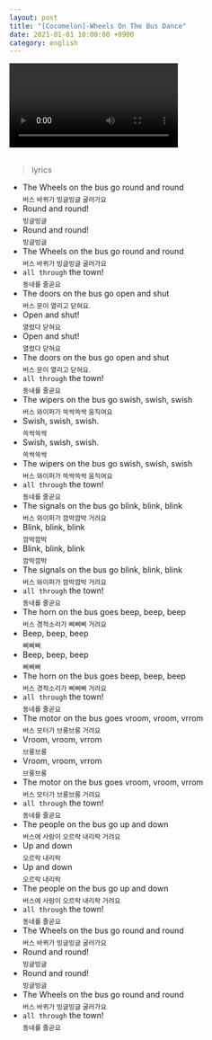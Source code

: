 ```yaml
---
layout: post
title: "[Cocomelon]-Wheels On The Bus Dance"
date: 2021-01-01 10:00:00 +0900
category: english
---
```


<div class="video-container">
    <video id="player" class="video-js vjs-default-skin vjs-big-play-centered" data-json="/public/json/Cocomelon-Wheels On The Bus Dance.json"></video>
</div>

<br>

> lyrics
- The Wheels on the bus go round and round<br /><sub>버스 바퀴가 빙글빙글 굴러가요</sub>
- Round and round!<br /><sub>빙글빙글</sub>
- Round and round!<br /><sub>빙글빙글</sub>
- The Wheels on the bus go round and round<br /><sub>버스 바퀴가 빙글빙글 굴러가요</sub>
- ``all through`` the town!<br /><sub>동네를 줄곧요</sub>
- The doors on the bus go open and shut<br /><sub>버스 문이 열리고 닫혀요.</sub>
- Open and shut!<br /><sub>열렸다 닫혀요</sub>
- Open and shut!<br /><sub>열렸다 닫혀요</sub>
- The doors on the bus go open and shut<br /><sub>버스 문이 열리고 닫혀요.</sub>
- ``all through`` the town!<br /><sub>동네를 줄곧요</sub>
- The wipers on the bus go swish, swish, swish<br /><sub>버스 와이퍼가 쓱싹쓱싹 움직여요</sub>
- Swish, swish, swish.<br /><sub>쓱싹쓱싹</sub>
- Swish, swish, swish.<br /><sub>쓱싹쓱싹</sub>
- The wipers on the bus go swish, swish, swish<br /><sub>버스 와이퍼가 쓱싹쓱싹 움직여요</sub>
- ``all through`` the town!<br /><sub>동네를 줄곧요</sub>
- The signals on the bus go blink, blink, blink<br /><sub>버스 와이퍼가 깜박깜박 거려요</sub>
- Blink, blink, blink<br /><sub>깜박깜박</sub>
- Blink, blink, blink<br /><sub>깜박깜박</sub>
- The signals on the bus go blink, blink, blink<br /><sub>버스 와이퍼가 깜박깜박 거려요</sub>
- ``all through`` the town!<br /><sub>동네를 줄곧요</sub>
- The horn on the bus goes beep, beep, beep<br /><sub>버스 경적소리가 삐삐삐 거려요</sub>
- Beep, beep, beep<br /><sub>삐삐삐</sub>
- Beep, beep, beep<br /><sub>삐삐삐</sub>
- The horn on the bus goes beep, beep, beep<br /><sub>버스 경적소리가 삐삐삐 거려요</sub>
- ``all through`` the town!<br /><sub>동네를 줄곧요</sub>
- The motor on the bus goes vroom, vroom, vrrom<br /><sub>버스 모터가 브룽브룽 거려요</sub>
- Vroom, vroom, vrrom<br /><sub>브룽브룽</sub>
- Vroom, vroom, vrrom<br /><sub>브룽브룽</sub>
- The motor on the bus goes vroom, vroom, vrrom<br /><sub>버스 모터가 브룽브룽 거려요</sub>
- ``all through`` the town!<br /><sub>동네를 줄곧요</sub>
- The people on the bus go up and down<br /><sub>버스에 사람이 오르락 내리락 거려요</sub>
- Up and down<br /><sub>오르락 내리락</sub>
- Up and down<br /><sub>오르락 내리락</sub>
- The people on the bus go up and down<br /><sub>버스에 사람이 오르락 내리락 거려요</sub>
- ``all through`` the town!<br /><sub>동네를 줄곧요</sub>
- The Wheels on the bus go round and round<br /><sub>버스 바퀴가 빙글빙글 굴러가요</sub>
- Round and round!<br /><sub>빙글빙글</sub>
- Round and round!<br /><sub>빙글빙글</sub>
- The Wheels on the bus go round and round<br /><sub>버스 바퀴가 빙글빙글 굴러가요</sub>
- ``all through`` the town!<br /><sub>동네를 줄곧요</sub>
